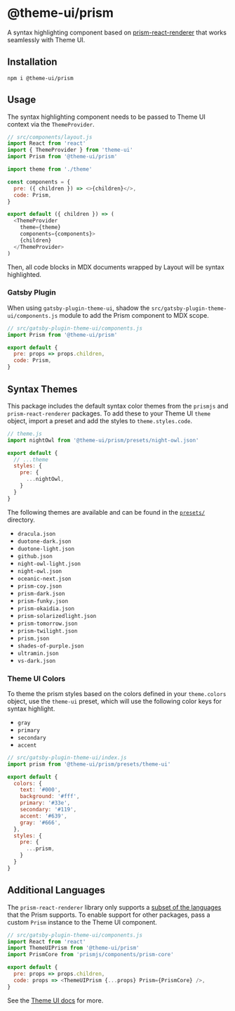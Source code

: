 # @theme-ui/prism

A syntax highlighting component based on
[prism-react-renderer](https://github.com/FormidableLabs/prism-react-renderer)
that works seamlessly with Theme UI.

## Installation

```
npm i @theme-ui/prism
```

## Usage

The syntax highlighting component needs to be passed to Theme UI
context via the `ThemeProvider`.

```js
// src/components/layout.js
import React from 'react'
import { ThemeProvider } from 'theme-ui'
import Prism from '@theme-ui/prism'

import theme from './theme'

const components = {
  pre: ({ children }) => <>{children}</>,
  code: Prism,
}

export default ({ children }) => (
  <ThemeProvider
    theme={theme}
    components={components}>
    {children}
  </ThemeProvider>
)
```

Then, all code blocks in MDX documents wrapped by Layout will be syntax highlighted.

### Gatsby Plugin

When using `gatsby-plugin-theme-ui`, shadow the `src/gatsby-plugin-theme-ui/components.js` module to add the Prism component to MDX scope.

```js
// src/gatsby-plugin-theme-ui/components.js
import Prism from '@theme-ui/prism'

export default {
  pre: props => props.children,
  code: Prism,
}
```

## Syntax Themes

This package includes the default syntax color themes from the `prismjs` and `prism-react-renderer` packages.
To add these to your Theme UI `theme` object, import a preset and add the styles to `theme.styles.code`.

```js
// theme.js
import nightOwl from '@theme-ui/prism/presets/night-owl.json'

export default {
  // ...theme
  styles: {
    pre: {
      ...nightOwl,
    }
  }
}
```

The following themes are available and can be found in the [`presets/`](https://github.com/system-ui/theme-ui/tree/master/packages/prism/presets) directory.

- `dracula.json`
- `duotone-dark.json`
- `duotone-light.json`
- `github.json`
- `night-owl-light.json`
- `night-owl.json`
- `oceanic-next.json`
- `prism-coy.json`
- `prism-dark.json`
- `prism-funky.json`
- `prism-okaidia.json`
- `prism-solarizedlight.json`
- `prism-tomorrow.json`
- `prism-twilight.json`
- `prism.json`
- `shades-of-purple.json`
- `ultramin.json`
- `vs-dark.json`

### Theme UI Colors

To theme the prism styles based on the colors defined in your `theme.colors` object, use the `theme-ui` preset,
which will use the following color keys for syntax highlight.

- `gray`
- `primary`
- `secondary`
- `accent`

```js
// src/gatsby-plugin-theme-ui/index.js
import prism from '@theme-ui/prism/presets/theme-ui'

export default {
  colors: {
    text: '#000',
    background: '#fff',
    primary: '#33e',
    secondary: '#119',
    accent: '#639',
    gray: '#666',
  },
  styles: {
    pre: {
      ...prism,
    }
  }
}
```

## Additional Languages

The `prism-react-renderer` library only supports a [subset of the languages](https://github.com/FormidableLabs/prism-react-renderer/blob/master/src/vendor/prism/includeLangs.js) that the Prism supports.
To enable support for other packages, pass a custom `Prism` instance to the Theme UI component.

```js
// src/gatsby-plugin-theme-ui/components.js
import React from 'react'
import ThemeUIPrism from '@theme-ui/prism'
import PrismCore from 'prismjs/components/prism-core'

export default {
  pre: props => props.children,
  code: props => <ThemeUIPrism {...props} Prism={PrismCore} />,
}
```

See the [Theme UI docs](https://theme-ui.com/theming/#syntax-highlighting) for more.
